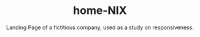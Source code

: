 <h1 align="center">home-NIX</h1> 
<p align="center">Landing Page of a fictitious company, used as a study on responsiveness.</p>
